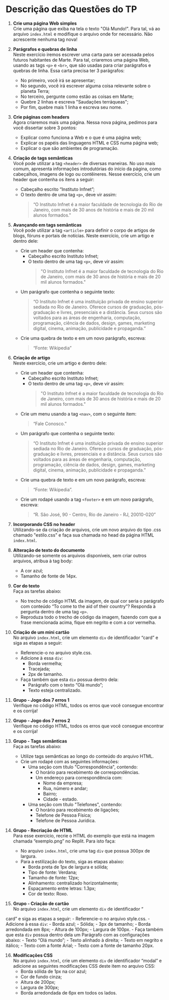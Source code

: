 # Descrição das Questões do TP

1. **Crie uma página Web simples**  
   Crie uma página que exiba na tela o texto "Olá Mundo!". Para tal, vá ao arquivo `index.html` e modifique o arquivo onde for necessário. Não acrescente nenhuma tag nova!

2. **Parágrafos e quebras de linha**  
   Neste exercício iremos escrever uma carta para ser acessada pelos futuros habitantes de Marte. Para tal, criaremos uma página Web, usando as tags `<p>` e `<br>`, que são usadas para criar parágrafos e quebras de linha. Essa carta precisa ter 3 parágrafos:
   - No primeiro, você irá se apresentar;
   - No segundo, você irá escrever alguma coisa relevante sobre o planeta Terra;
   - No terceiro, pergunte como estão as coisas em Marte;
   - Quebre 2 linhas e escreva "Saudações terráqueas";
   - Por fim, quebre mais 1 linha e escreva seu nome.

3. **Crie páginas com headers**  
   Agora criaremos mais uma página. Nessa nova página, pedimos para você dissertar sobre 3 pontos:
   - Explicar como funciona a Web e o que é uma página web;
   - Explicar os papéis das linguagens HTML e CSS numa página web;
   - Explicar o que são ambientes de programação.

4. **Criação de tags semânticas**  
   Você pode utilizar a tag `<header>` de diversas maneiras. No uso mais comum, apresenta informações introdutórias do início da página, como cabeçalhos, imagens de logo ou contêineres. Nesse exercício, crie um header que contenha os itens a seguir:
   - Cabeçalho escrito “Instituto Infnet”;
   - O texto dentro de uma tag `<p>`, deve vir assim:
     > “O Instituto Infnet é a maior faculdade de tecnologia do Rio de Janeiro, com mais de 30 anos de história e mais de 20 mil alunos formados."

5. **Avançando em tags semânticas**  
   Você pode utilizar a tag `<article>` para definir o corpo de artigos de blogs, fóruns e portais de notícias. Neste exercício, crie um artigo e dentro dele:
   - Crie um header que contenha:
     - Cabeçalho escrito Instituto Infnet;
     - O texto dentro de uma tag `<p>`, deve vir assim:
       > "O Instituto Infnet é a maior faculdade de tecnologia do Rio de Janeiro, com mais de 30 anos de história e mais de 20 mil alunos formados."
   - Um parágrafo que contenha o seguinte texto:
     > “O Instituto Infnet é uma instituição privada de ensino superior sediada no Rio de Janeiro. Oferece cursos de graduação, pós-graduação e livres, presenciais e a distância. Seus cursos são voltados para as áreas de engenharia, computação, programação, ciência de dados, design, games, marketing digital, cinema, animação, publicidade e propaganda.”
   - Crie uma quebra de texto e em um novo parágrafo, escreva:
     > “Fonte: Wikipedia”

6. **Criação de artigo**  
   Neste exercício, crie um artigo e dentro dele:
   - Crie um header que contenha:
     - Cabeçalho escrito Instituto Infnet;
     - O texto dentro de uma tag `<p>`, deve vir assim:
       > "O Instituto Infnet é a maior faculdade de tecnologia do Rio de Janeiro, com mais de 30 anos de história e mais de 20 mil alunos formados."
   - Crie um menu usando a tag `<nav>`, com o seguinte item:
     > “Fale Conosco.”
   - Um parágrafo que contenha o seguinte texto:
     > “O Instituto Infnet é uma instituição privada de ensino superior sediada no Rio de Janeiro. Oferece cursos de graduação, pós-graduação e livres, presenciais e a distância. Seus cursos são voltados para as áreas de engenharia, computação, programação, ciência de dados, design, games, marketing digital, cinema, animação, publicidade e propaganda.”
   - Crie uma quebra de texto e em um novo parágrafo, escreva:
     > “Fonte: Wikipedia”.
   - Crie um rodapé usando a tag `<footer>` e em um novo parágrafo, escreva:
     > “R. São José, 90 - Centro, Rio de Janeiro - RJ, 20010-020”
   
7. **Incorporando CSS no header**  
   Utilizando-se da criação de arquivos, crie um novo arquivo do tipo .css chamado "estilo.css" e faça sua chamada no head da página HTML `index.html`.

8. **Alteração de texto do documento**  
   Utilizando-se somente os arquivos disponíveis, sem criar outros arquivos, atribua à tag body:
   - A cor azul;
   - Tamanho de fonte de 14px.

9. **Cor do texto**  
   Faça as tarefas abaixo:
   - No trecho de código HTML da imagem, de qual cor seria o parágrafo com conteúdo “To come to the aid of their country”? Responda à pergunta dentro de uma tag `<p>`.
   - Reproduza todo o trecho de código da imagem, fazendo com que a frase mencionada acima, fique em negrito e com a cor vermelha.

10. **Criação de um mini cartão**  
    No arquivo `index.html`, crie um elemento `div` de identificador “card” e siga as etapas a seguir:
    - Referencie-o no arquivo style.css.
    - Adicione à essa `div`:
      - Borda vermelha;
      - Tracejada;
      - 2px de tamanho.
    - Faça também que esta `div` possua dentro dela:
      - Parágrafo com o texto “Olá mundo”;
      - Texto esteja centralizado.

11. **Grupo - Jogo dos 7 erros 1**  
    Verifique no código HTML, todos os erros que você consegue encontrar e os corrija!

12. **Grupo - Jogo dos 7 erros 2**  
    Verifique no código HTML, todos os erros que você consegue encontrar e os corrija!

13. **Grupo - Tags semânticas**  
    Faça as tarefas abaixo:
    - Utilize tags semânticas ao longo do conteúdo do arquivo HTML.
    - Crie um rodapé com as seguintes informações:
      - Uma seção com título "Correspondência", contendo:
        - O horário para recebimento de correspondências.
        - Um endereço para correspondência com:
          - Nome da empresa;
          - Rua, número e andar;
          - Bairro;
          - Cidade - estado.
      - Uma seção com título "Telefones", contendo:
        - O horário para recebimento de ligações;
        - Telefone de Pessoa Física;
        - Telefone de Pessoa Jurídica.

14. **Grupo - Recriação de HTML**  
    Para esse exercício, recrie o HTML do exemplo que está na imagem chamada “exemplo.png” no Replit. Para isto faça:
    - No arquivo `index.html`, crie uma tag `div` que possua 300px de largura.
    - Para a estilização do texto, siga as etapas abaixo:
      - Borda preta de 1px de largura e sólida;
      - Tipo de fonte: Verdana;
      - Tamanho de fonte: 12px;
      - Alinhamento: centralizado horizontalmente;
      - Espaçamento entre letras: 1.3px;
      - Cor de texto: Roxo.

15. **Grupo - Criação de cartão**  
    No arquivo `index.html`, crie um elemento `div` de identificador “

card” e siga as etapas a seguir:
    - Referencie-o no arquivo style.css.
    - Adicione à essa `div`:
      - Borda azul;
      - Sólida;
      - 3px de tamanho;
      - Borda arredondada em 8px;
      - Altura de 100px;
      - Largura de 100px.
    - Faça também que esta `div` possua dentro dela um Parágrafo com as configurações abaixo:
      - Texto “Olá mundo”;
      - Texto alinhado à direita;
      - Texto em negrito e itálico;
      - Texto com a fonte Arial;
      - Texto com a fonte de tamanho 20px.

16. **Modificações CSS**  
    No arquivo `index.html`, crie um elemento `div` de identificador “modal” e adicione as seguintes modificações CSS deste item no arquivo CSS:
    - Borda sólida de 1px na cor azul;
    - Cor de fundo cinza;
    - Altura de 200px;
    - Largura de 300px;
    - Borda arredondada de 6px em todos os lados.